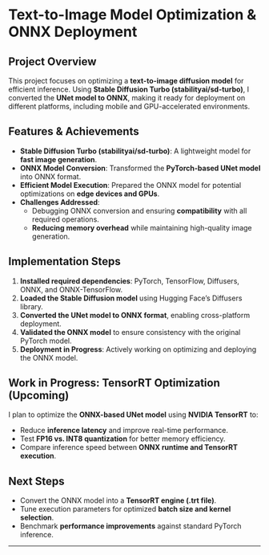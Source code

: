 # Text-to-Image Model Optimization & ONNX Deployment

## Project Overview
This project focuses on optimizing a **text-to-image diffusion model** for efficient inference. Using **Stable Diffusion Turbo (stabilityai/sd-turbo)**, I converted the **UNet model to ONNX**, making it ready for deployment on different platforms, including mobile and GPU-accelerated environments.

## Features & Achievements
- **Stable Diffusion Turbo (stabilityai/sd-turbo)**: A lightweight model for **fast image generation**.
- **ONNX Model Conversion**: Transformed the **PyTorch-based UNet model** into ONNX format.
- **Efficient Model Execution**: Prepared the ONNX model for potential optimizations on **edge devices and GPUs**.
- **Challenges Addressed**:
  - Debugging ONNX conversion and ensuring **compatibility** with all required operations.
  - **Reducing memory overhead** while maintaining high-quality image generation.

## Implementation Steps
1. **Installed required dependencies**: PyTorch, TensorFlow, Diffusers, ONNX, and ONNX-TensorFlow.
2. **Loaded the Stable Diffusion model** using Hugging Face’s Diffusers library.
3. **Converted the UNet model to ONNX format**, enabling cross-platform deployment.
4. **Validated the ONNX model** to ensure consistency with the original PyTorch model.
5. **Deployment in Progress**: Actively working on optimizing and deploying the ONNX model.

## Work in Progress: TensorRT Optimization (Upcoming)
I plan to optimize the **ONNX-based UNet model** using **NVIDIA TensorRT** to:
- Reduce **inference latency** and improve real-time performance.
- Test **FP16 vs. INT8 quantization** for better memory efficiency.
- Compare inference speed between **ONNX runtime and TensorRT execution**.

## Next Steps
- Convert the ONNX model into a **TensorRT engine (.trt file)**.
- Tune execution parameters for optimized **batch size and kernel selection**.
- Benchmark **performance improvements** against standard PyTorch inference.

---

